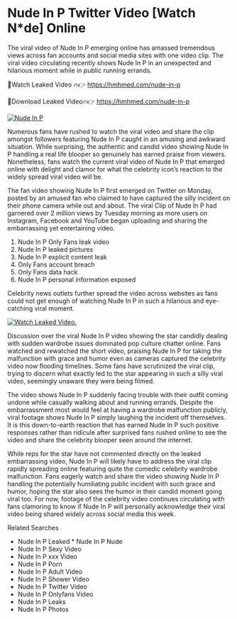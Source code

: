 ﻿# Nude In P Twitter Video [Watch N*de] Online

The viral video of ﻿Nude In P emerging online has amassed tremendous views across fan accounts and social media sites with one video clip. The viral video circulating recently shows ﻿Nude In P in an unexpected and hilarious moment while in public running errands. 

🔴Watch Leaked Video 🔥👉  https://hmhmed.com/nude-in-p 

🔴Download Leaked Video🔥👉  https://hmhmed.com/nude-in-p 

[![Nude In P](https://i.imgur.com/dJHk4Zq.gif)](https://hmhmed.com/nude-in-p)

Numerous fans have rushed to watch the viral video and share the clip amongst followers featuring ﻿Nude In P caught in an amusing and awkward situation. While surprising, the authentic and candid video showing ﻿Nude In P handling a real life blooper so genuinely has earned praise from viewers. Nonetheless, fans watch the current viral video of ﻿Nude In P that emerged online with delight and clamor for what the celebrity icon’s reaction to the widely spread viral video will be.

The fan video showing ﻿Nude In P first emerged on Twitter on Monday, posted by an amused fan who claimed to have captured the silly incident on their phone camera while out and about. The viral Clip of ﻿Nude In P had garnered over 2 million views by Tuesday morning as more users on Instagram, Facebook and YouTube began uploading and sharing the embarrassing yet entertaining video. 

1. ﻿Nude In P Only Fans leak video
2. ﻿Nude In P leaked pictures
3. ﻿Nude In P explicit content leak
4. Only Fans account breach
5. Only Fans data hack
6. ﻿Nude In P personal information exposed

Celebrity news outlets further spread the video across websites as fans could not get enough of watching ﻿Nude In P in such a hilarious and eye-catching viral moment. 

[![Watch Leaked Video.](https://miro.medium.com/v2/resize:fit:828/format:webp/1*cilzJN44JGOrTw9NJCrNHA.gif "Watch Leaked Video")](https://hmhmed.com/nude-in-p)

Discussion over the viral ﻿Nude In P video showing the star candidly dealing with sudden wardrobe issues dominated pop culture chatter online. Fans watched and rewatched the short video, praising ﻿Nude In P for taking the malfunction with grace and humor even as cameras captured the celebrity video now flooding timelines. Some fans have scrutinized the viral clip, trying to discern what exactly led to the star appearing in such a silly viral video, seemingly unaware they were being filmed.

The video shows ﻿Nude In P suddenly facing trouble with their outfit coming undone while casually walking about and running errands. Despite the embarrassment most would feel at having a wardrobe malfunction publicly, viral footage shows ﻿Nude In P simply laughing the incident off themselves. It is this down-to-earth reaction that has earned ﻿Nude In P such positive responses rather than ridicule after surprised fans rushed online to see the video and share the celebrity blooper seen around the internet.  

While reps for the star have not commented directly on the leaked embarrassing video, ﻿Nude In P will likely have to address the viral clip rapidly spreading online featuring quite the comedic celebrity wardrobe malfunction. Fans eagerly watch and share the video showing ﻿Nude In P handling the potentially humiliating public incident with such grace and humor, hoping the star also sees the humor in their candid moment going viral too. For now, footage of the celebrity video continues circulating with fans clamoring to know if ﻿Nude In P will personally acknowledge their viral video being shared widely across social media this week.

Related Searches
* ﻿Nude In P Leaked
﻿* Nude In P Nude
* ﻿Nude In P Sexy Video
* ﻿Nude In P xxx Video
* ﻿Nude In P Porn
* ﻿Nude In P Adult Video
* ﻿Nude In P Shower Video
* ﻿Nude In P Twitter Video
* ﻿Nude In P Onlyfans Video
* ﻿Nude In P Leaks
* ﻿Nude In P Photos